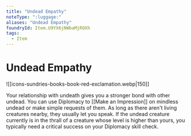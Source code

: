 ```yaml
---
title: "Undead Empathy"
noteType: ":luggage:"
aliases: "Undead Empathy"
foundryId: Item.U9YX6jNWbaMjROXh
tags:
  - Item
---
```


# Undead Empathy
![[icons-sundries-books-book-red-exclamation.webp|150]]

Your relationship with undeath gives you a stronger bond with other undead. You can use Diplomacy to [[Make an Impression]] on mindless undead or make simple requests of them. As long as there aren't living creatures nearby, they usually let you speak. If the undead creature currently is in the thrall of a creature whose level is higher than yours, you typically need a critical success on your Diplomacy skill check.
